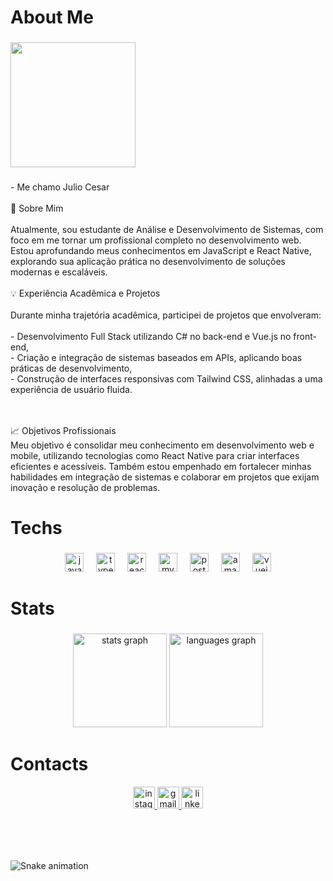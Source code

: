 <h1 align="left">About Me</h1>

###

<div align="left">
  <img height="200" src="https://i.imgur.com/05Ala6V.gif"  />
</div>

###

<p align="left">- Me chamo Julio Cesar<br><br>🎯 Sobre Mim<br><br>Atualmente, sou estudante de Análise e Desenvolvimento de Sistemas, com foco em me tornar um profissional completo no desenvolvimento web. Estou aprofundando meus conhecimentos em JavaScript e React Native, explorando sua aplicação prática no desenvolvimento de soluções modernas e escaláveis.<br><br>💡 Experiência Acadêmica e Projetos<br><br>Durante minha trajetória acadêmica, participei de projetos que envolveram:<br><br>- Desenvolvimento Full Stack utilizando C# no back-end e Vue.js no front-end,<br>- Criação e integração de sistemas baseados em APIs, aplicando boas práticas de desenvolvimento,<br>- Construção de interfaces responsivas com Tailwind CSS, alinhadas a uma experiência de usuário fluida.</p><br><br>📈 Objetivos Profissionais<br>Meu objetivo é consolidar meu conhecimento em desenvolvimento web e mobile, utilizando tecnologias como React Native para criar interfaces eficientes e acessíveis. Também estou empenhado em fortalecer minhas habilidades em integração de sistemas e colaborar em projetos que exijam inovação e resolução de problemas.

###

<h1 align="left">Techs</h1>

###

<div align="center">
  <img src="https://cdn.jsdelivr.net/gh/devicons/devicon/icons/javascript/javascript-original.svg" height="30" alt="javascript logo"  />
  <img width="12" />
  <img src="https://cdn.jsdelivr.net/gh/devicons/devicon/icons/typescript/typescript-original.svg" height="30" alt="typescript logo"  />
  <img width="12" />
  <img src="https://cdn.jsdelivr.net/gh/devicons/devicon/icons/react/react-original.svg" height="30" alt="react logo"  />
  <img width="12" />
  <img src="https://cdn.jsdelivr.net/gh/devicons/devicon/icons/mysql/mysql-original.svg" height="30" alt="mysql logo"  />
  <img width="12" />
  <img src="https://cdn.jsdelivr.net/gh/devicons/devicon/icons/postgresql/postgresql-original.svg" height="30" alt="postgresql logo"  />
  <img width="12" />
  <img src="https://cdn.jsdelivr.net/gh/devicons/devicon/icons/amazonwebservices/amazonwebservices-line-wordmark.svg" height="30" alt="amazonwebservices logo"  />
  <img width="12" />
  <img src="https://cdn.jsdelivr.net/gh/devicons/devicon/icons/vuejs/vuejs-original.svg" height="30" alt="vuejs logo"  />
</div>

###

<h1 align="left">Stats</h1>

###

<div align="center">
  <img src="https://github-readme-stats.vercel.app/api?username=GoFDD&hide_title=false&hide_rank=false&show_icons=true&include_all_commits=true&count_private=true&disable_animations=false&theme=blue-green&locale=en&hide_border=false" height="150" alt="stats graph"  />
  <img src="https://github-readme-stats.vercel.app/api/top-langs?username=GoFDD&locale=en&hide_title=false&layout=compact&card_width=320&langs_count=5&theme=blue-green&hide_border=false" height="150" alt="languages graph"  />
</div>

###

<h1 align="left">Contacts</h1>

<div align="center">
  <a href="https://www.instagram.com/juliogolfredo/" target="_blank">
    <img src="https://img.shields.io/static/v1?message=Instagram&logo=instagram&label=&color=E4405F&logoColor=white&labelColor=&style=for-the-badge" height="35" alt="instagram logo"  />
  </a>
  <a href="mailto:juliocesargolfredo2022@gmail.com" target="_blank">
    <img src="https://img.shields.io/static/v1?message=Gmail&logo=gmail&label=&color=D14836&logoColor=white&labelColor=&style=for-the-badge" height="35" alt="gmail logo"  />
  </a>
  <a href="https://www.linkedin.com/in/juliogolfredo/" target="_blank">
    <img src="https://img.shields.io/static/v1?message=LinkedIn&logo=linkedin&label=&color=0077B5&logoColor=white&labelColor=&style=for-the-badge" height="35" alt="linkedin logo"  />
  </a>
</div>

###

<br clear="both">

###

<br clear="both">

<img src="https://raw.githubusercontent.com/GoFDD/GoFDD/output/snake.svg" alt="Snake animation" />

###
